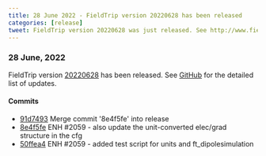 ```yaml
---
title: 28 June 2022 - FieldTrip version 20220628 has been released
categories: [release]
tweet: FieldTrip version 20220628 was just released. See http://www.fieldtriptoolbox.org/#28-june-2022
---
```


### 28 June, 2022

FieldTrip version [20220628](http://github.com/fieldtrip/fieldtrip/releases/tag/20220628) has been released.
See [GitHub](https://github.com/fieldtrip/fieldtrip/compare/20220626...20220628) for the detailed list of updates.

#### Commits

- [91d7493](http://github.com/fieldtrip/fieldtrip/commit/91d7493) Merge commit '8e4f5fe' into release
- [8e4f5fe](http://github.com/fieldtrip/fieldtrip/commit/8e4f5fe) ENH #2059 - also update the unit-converted elec/grad structure in the cfg
- [50ffea4](http://github.com/fieldtrip/fieldtrip/commit/50ffea4) ENH #2059 - added test script for units and ft_dipolesimulation
